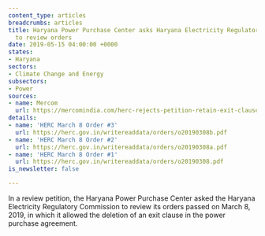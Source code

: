 ```yaml
---
content_type: articles
breadcrumbs: articles
title: Haryana Power Purchase Center asks Haryana Electricity Regulatory Commission
  to review orders
date: 2019-05-15 04:00:00 +0000
states:
- Haryana
sectors:
- Climate Change and Energy
subsectors:
- Power
sources:
- name: Mercom
  url: https://mercomindia.com/herc-rejects-petition-retain-exit-clause-hydro/
details:
- name: 'HERC March 8 Order #3'
  url: https://herc.gov.in/writereaddata/orders/o20190308b.pdf
- name: 'HERC March 8 Order #2'
  url: https://herc.gov.in/writereaddata/orders/o20190308a.pdf
- name: 'HERC March 8 Order #1'
  url: https://herc.gov.in/writereaddata/orders/o20190308.pdf
is_newsletter: false

---
```

In a review petition, the Haryana Power Purchase Center asked the Haryana Electricity Regulatory Commission to review its orders passed on March 8, 2019, in which it allowed the deletion of an exit clause in the power purchase agreement.
